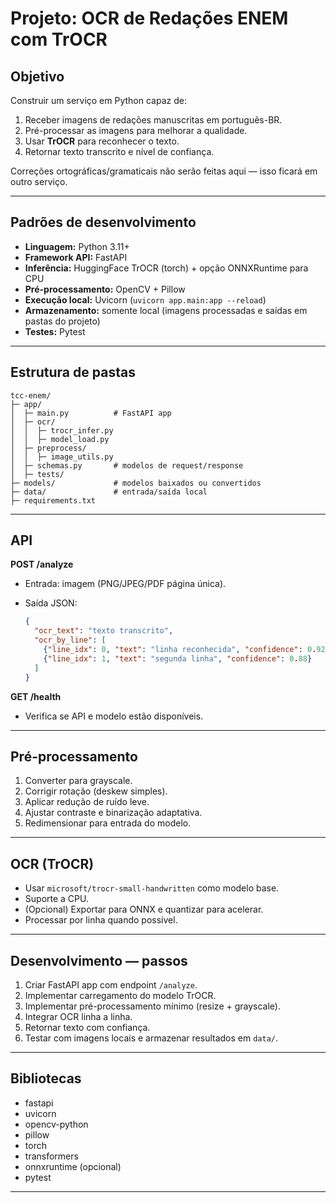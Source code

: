 # Projeto: OCR de Redações ENEM com TrOCR

## Objetivo

Construir um serviço em Python capaz de:

1. Receber imagens de redações manuscritas em português-BR.
2. Pré-processar as imagens para melhorar a qualidade.
3. Usar **TrOCR** para reconhecer o texto.
4. Retornar texto transcrito e nível de confiança.

Correções ortográficas/gramaticais não serão feitas aqui — isso ficará em outro serviço.

---

## Padrões de desenvolvimento

* **Linguagem:** Python 3.11+
* **Framework API:** FastAPI
* **Inferência:** HuggingFace TrOCR (torch) + opção ONNXRuntime para CPU
* **Pré-processamento:** OpenCV + Pillow
* **Execução local:** Uvicorn (`uvicorn app.main:app --reload`)
* **Armazenamento:** somente local (imagens processadas e saídas em pastas do projeto)
* **Testes:** Pytest

---

## Estrutura de pastas

```
tcc-enem/
├─ app/
│  ├─ main.py          # FastAPI app
│  ├─ ocr/
│  │  ├─ trocr_infer.py
│  │  ├─ model_load.py
│  ├─ preprocess/
│  │  ├─ image_utils.py
│  ├─ schemas.py       # modelos de request/response
│  ├─ tests/
├─ models/             # modelos baixados ou convertidos
├─ data/               # entrada/saída local
├─ requirements.txt
```

---

## API

**POST /analyze**

* Entrada: imagem (PNG/JPEG/PDF página única).
* Saída JSON:

  ```json
  {
    "ocr_text": "texto transcrito",
    "ocr_by_line": [
      {"line_idx": 0, "text": "linha reconhecida", "confidence": 0.92},
      {"line_idx": 1, "text": "segunda linha", "confidence": 0.88}
    ]
  }
  ```

**GET /health**

* Verifica se API e modelo estão disponíveis.

---

## Pré-processamento

1. Converter para grayscale.
2. Corrigir rotação (deskew simples).
3. Aplicar redução de ruído leve.
4. Ajustar contraste e binarização adaptativa.
5. Redimensionar para entrada do modelo.

---

## OCR (TrOCR)

* Usar `microsoft/trocr-small-handwritten` como modelo base.
* Suporte a CPU.
* (Opcional) Exportar para ONNX e quantizar para acelerar.
* Processar por linha quando possível.

---

## Desenvolvimento — passos

1. Criar FastAPI app com endpoint `/analyze`.
2. Implementar carregamento do modelo TrOCR.
3. Implementar pré-processamento mínimo (resize + grayscale).
4. Integrar OCR linha a linha.
5. Retornar texto com confiança.
6. Testar com imagens locais e armazenar resultados em `data/`.

---

## Bibliotecas

* fastapi
* uvicorn
* opencv-python
* pillow
* torch
* transformers
* onnxruntime (opcional)
* pytest

---
